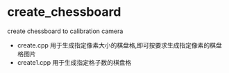 # create_chessboard
create chessboard to calibration camera

- create.cpp 用于生成指定像素大小的棋盘格,即可按要求生成指定像素的棋盘格图片
- create1.cpp 用于生成指定格子数的棋盘格
